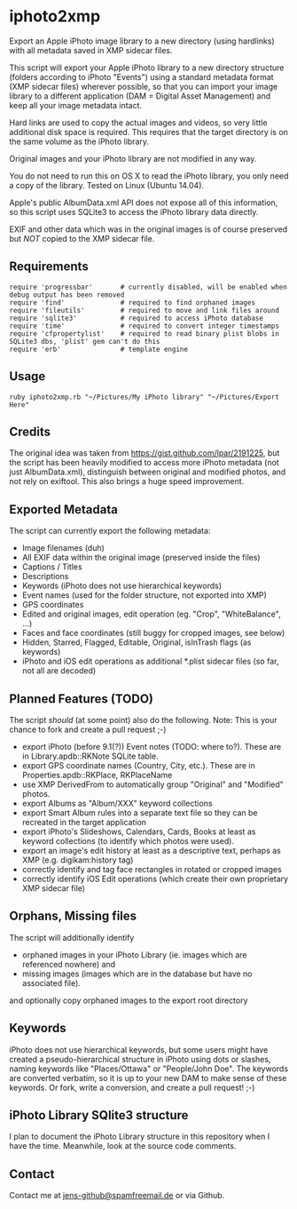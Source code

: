 # iphoto2xmp
Export an Apple iPhoto image library to a new directory (using hardlinks) with all metadata saved in XMP sidecar files.

This script will export your Apple iPhoto library to a new directory structure (folders according to iPhoto "Events") using a standard metadata format (XMP sidecar files) wherever possible, so that you can import your image library to a different application (DAM = Digital Asset Management) and keep all your image metadata intact.

Hard links are used to copy the actual images and videos, so very little additional disk space is required. This requires that the target directory is on the same volume as the iPhoto library.

Original images and your iPhoto library are not modified in any way.

You do not need to run this on OS X to read the iPhoto library, you only need a copy of the library. Tested on Linux (Ubuntu 14.04).

Apple's public AlbumData.xml API does not expose all of this information, so this script uses SQLite3 to access the iPhoto library data directly.

EXIF and other data which was in the original images is of course preserved but *NOT* copied to the XMP sidecar file.


## Requirements

    require 'progressbar'       # currently disabled, will be enabled when debug output has been removed
    require 'find'              # required to find orphaned images
    require 'fileutils'         # required to move and link files around 
    require 'sqlite3'           # required to access iPhoto database
    require 'time'              # required to convert integer timestamps
    require 'cfpropertylist'    # required to read binary plist blobs in SQLite3 dbs, 'plist' gem can't do this
    require 'erb'               # template engine


## Usage

    ruby iphoto2xmp.rb "~/Pictures/My iPhoto library" "~/Pictures/Export Here"


## Credits
The original idea was taken from https://gist.github.com/lpar/2191225, but the script has been heavily modified to access more iPhoto metadata (not just AlbumData.xml), distinguish between original and modified photos, and not rely on exiftool. This also brings a huge speed improvement.


## Exported Metadata
The script can currently export the following metadata:

 * Image filenames (duh)
 * All EXIF data within the original image (preserved inside the files)
 * Captions / Titles
 * Descriptions
 * Keywords (iPhoto does not use hierarchical keywords)
 * Event names (used for the folder structure, not exported into XMP)
 * GPS coordinates
 * Edited and original images, edit operation (eg. "Crop", "WhiteBalance", ...)
 * Faces and face coordinates (still buggy for cropped images, see below)
 * Hidden, Starred, Flagged, Editable, Original, isInTrash flags (as keywords)
 * iPhoto and iOS edit operations as additional *.plist sidecar files (so far, not all are decoded)


## Planned Features (TODO)
The script *should* (at some point) also do the following.
Note: This is your chance to fork and create a pull request ;-)

 * export iPhoto (before 9.1(?)) Event notes (TODO: where to?). These are in Library.apdb::RKNote SQLite table.
 * export GPS coordinate names (Country, City, etc.). These are in Properties.apdb::RKPlace, RKPlaceName
 * use XMP DerivedFrom to automatically group "Original" and "Modified" photos.
 * export Albums as "Album/XXX" keyword collections
 * export Smart Album rules into a separate text file so they can be recreated in the target application
 * export iPhoto's Slideshows, Calendars, Cards, Books at least as keyword collections (to identify which photos were used).
 * export an image's edit history at least as a descriptive text, perhaps as XMP (e.g. digikam:history tag)
 * correctly identify and tag face rectangles in rotated or cropped images
 * correctly identify iOS Edit operations (which create their own proprietary XMP sidecar file)


## Orphans, Missing files
The script will additionally identify
 * orphaned images in your iPhoto Library (ie. images which are referenced nowhere) and
 * missing images (images which are in the database but have no associated file).

and optionally copy orphaned images to the export root directory 


## Keywords
iPhoto does not use hierarchical keywords, but some users might have created a pseudo-hierarchical structure in iPhoto using dots or slashes, naming keywords like "Places/Ottawa" or "People/John Doe". The keywords are converted verbatim, so it is up to your new DAM to make sense of these keywords. Or fork, write a conversion, and create a pull request! ;-)


## iPhoto Library SQlite3 structure
I plan to document the iPhoto Library structure in this repository when I have the time. Meanwhile, look at the source code comments.


## Contact
Contact me at jens-github@spamfreemail.de or via Github.

